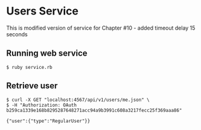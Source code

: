 Users Service
=============

This is modified version of service for Chapter #10 - added timeout delay 15 seconds

## Running web service

    $ ruby service.rb

## Retrieve user

    $ curl -X GET "localhost:4567/api/v1/users/me.json" \
    $ -H "Authorization: OAuth b259ca1339e168b8295287648271acc94a9b3991c608a3217fecc25f369aaa86"

    {"user":{"type":"RegularUser"}}
